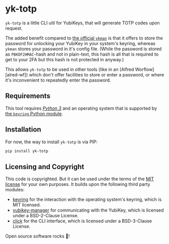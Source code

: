 # yk-totp

`yk-totp` is a little CLI util for YubiKeys,
that will generate TOTP codes upon request.

The added benefit compared to [the official `ykman`][ykman] is that it offers
to store the password for unlocking your YubiKey in your system's keyring,
whereas `ykman` stores your password in it's config file.
(While the password is stored as `PBKDF2HMAC`-hash and not in plain-text,
this hash is all that is required to get to your 2FA
but this hash is not protected in anyway.)

This allows `yk-totp` to be used in other tools (like in an [Alfred Worflow][alred-wf])
which don't offer facilities to store or enter a password,
or where it's inconvenient to repeatedly enter the password.

## Requirements

This tool requires [_Python 3_][python] and an operating system that is supported by [the `keyring` Python module][keyring].

## Installation

For now, the way to install `yk-totp` is via PIP:

```bash
pip install yk-totp
```

## Licensing and Copyright

This code is copyrighted.
But it can be used under the terms of the [MIT license](./License) for your own purposes.
It builds upon the following third party modules:

- [keyring][keyring] for the interaction with the operating system's keyring, which is MIT licensed.
- [yubikey-manager][ykman] for communicating with the YubiKey, which is licensed under a BSD-2-Clause License.
- [click][click] for the CLI interface, which is licensed under a BSD-3-Clause License.

Open source software rocks 🎸!

[ykman]: https://github.com/Yubico/yubikey-manager#readme
[alfred-wf]: https://www.alfredapp.com/help/workflows/
[python]: https://www.python.org
[keyring]: https://github.com/jaraco/keyring#readme
[click]: https://github.com/pallets/click#readme
